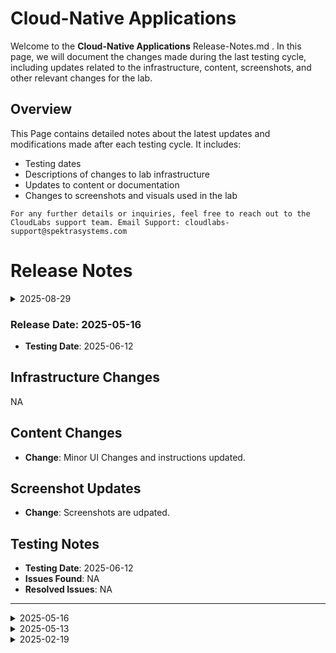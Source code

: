 # Cloud-Native Applications

Welcome to the **Cloud-Native Applications** Release-Notes.md . In this page, we will document the changes made during the last testing cycle, including updates related to the infrastructure, content, screenshots, and other relevant changes for the lab.

## Overview

This Page contains detailed notes about the latest updates and modifications made after each testing cycle. It includes:

- Testing dates
- Descriptions of changes to lab infrastructure
- Updates to content or documentation
- Changes to screenshots and visuals used in the lab

`For any further details or inquiries, feel free to reach out to the CloudLabs support team. Email Support: cloudlabs-support@spektrasystems.com`

# Release Notes
<details>
  <summary>2025-08-29</summary>

## Release Date: 2025-08-29

### Summary of Changes

Minor updates, including clearer UI screenshots and refined instructions for improved clarity and accuracy.   

### Infrastructure Changes

N/A

### Content Changes

N/A

### Screenshot Updates

- **Minor updates**: 

    - **Updated UI Screenshots**: Replaced screenshots to match the latest user interface.
    - **Instruction Refinements**:Added clear instructions.
      
### Testing Notes

- **Testing Date**: 2025-08-29

### Testing Scope 

 Conducted end-to-end architecture validation, cost estimation checks, and prerequisite verification.

---
</details>

### Release Date: 2025-05-16

- **Testing Date**: 2025-06-12

## Infrastructure Changes

NA

## Content Changes

- **Change**: Minor UI Changes and instructions updated.

## Screenshot Updates

- **Change**: Screenshots are udpated.

## Testing Notes

- **Testing Date**: 2025-06-12
- **Issues Found**: NA
- **Resolved Issues**: NA

---
</details>


<details>
  <summary>2025-05-16</summary>

### Release Date: 2025-05-16

- **Testing Date**: 2025-05-16

## Infrastructure Changes

NA

## Content Changes

- **Change**: Minor UI Changes and instructions updated.

## Screenshot Updates

- **Change**: Screenshots are upto date.

## Testing Notes

- **Testing Date**: 2025-05-16
- **Issues Found**: NA
- **Resolved Issues**: NA

---
</details>

<details>
  <summary>2025-05-13</summary>

### Release Date: 2025-05-13

- **Testing Date**: 2025-05-13

## Infrastructure Changes

NA

## Content Changes

- **Change**: Minor UI Changes and instructions updated for English and Spanish language based on customer feedback.

## Screenshot Updates

- **Change**: Screenshots are upto date.

## Testing Notes

- **Testing Date**: 2025-05-13
- **Issues Found**: NA
- **Resolved Issues**: NA
---
</details>


<details>
  <summary>2025-02-19</summary>

### Release Date: 2025-02-17

- **Change**: Updated the lab guide for UI changes and updated YAML file to resolve the GitHub workflow issue in ex 5 task 2 step 25.
- **Testing Date**: 2025-02-19

## Infrastructure Changes

NA

## Content Changes

- **Change**: Updated the lab guide with the latest UI updates.

## Testing Notes

- **Testing Date**: 2025-02-19
- **Issues Found**: The most recent testing phase was completed. Faced an issue in ex 5 task 2 step 25 website was not coming up.
- **Resolved Issues**: Updated the YAML to resolve the issue.

---
</details>

